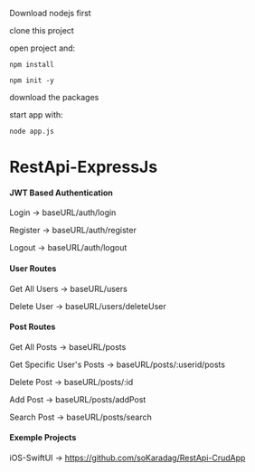 Download nodejs first

clone this project

open project and:

    npm install
    
    npm init -y

download the packages

start app with:

    node app.js



# RestApi-ExpressJs

#### JWT Based Authentication

Login -> baseURL/auth/login

Register -> baseURL/auth/register

Logout -> baseURL/auth/logout


#### User Routes

Get All Users -> baseURL/users

Delete User -> baseURL/users/deleteUser

#### Post Routes

Get All Posts -> baseURL/posts

Get Specific User's Posts -> baseURL/posts/:userid/posts

Delete Post -> baseURL/posts/:id

Add Post -> baseURL/posts/addPost

Search Post -> baseURL/posts/search

#### Exemple Projects

iOS-SwiftUI -> https://github.com/soKaradag/RestApi-CrudApp
